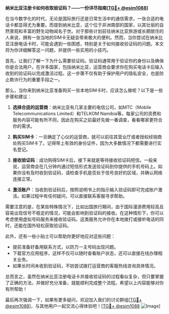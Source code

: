 **纳米比亚注册卡如何收取验证码？——一份详尽指南[[TG💪+ @esim1088](https://t.me/s/esim1088)]**

在当今数字化的时代，无论是国际旅行还是日常生活中的通信需求，一张合适的电话卡都显得尤为重要。而提到纳米比亚，这个位于非洲南部的国家，以其壮丽的自然景观和丰富的野生动物闻名于世。对于那些计划前往纳米比亚旅游或长期居住的人来说，拥有一张当地的SIM卡无疑会带来极大的便利。然而，当你尝试在纳米比亚注册电话卡时，可能会遇到一些困惑，特别是关于如何接收验证码的问题。本文将为你详细解答这一问题，并提供一些实用的小技巧。

首先，让我们了解一下为什么需要验证码。验证码通常用于验证你的身份以及确保你是合法用户。在许多国家，包括纳米比亚，运营商会要求你在购买电话卡后输入收到的验证码以完成激活过程。这一步骤不仅有助于保护用户的隐私安全，也是防止欺诈行为的重要手段之一。

那么，当你来到纳米比亚准备购买一张本地SIM卡时，应该怎么做呢？以下是一些步骤和建议：

1. **选择合适的运营商**：纳米比亚有几家主要的电信公司，如MTC（Mobile Telecommunications Limited）和TELKOM Namibia等。每家公司的资费和服务内容可能有所不同，因此在购买之前最好先做一番调查，看看哪家更符合你的需求。

2. **购买SIM卡**：一旦确定了心仪的运营商，就可以前往其营业厅或者授权经销商处购买SIM卡了。记得带上有效的身份证件，因为大多数情况下都需要进行实名登记。

3. **接收验证码**：成功购得SIM卡后，接下来就是等待接收验证码短信。一般来说，运营商会在几分钟内通过短信形式发送验证码到你提供的手机号码上。如果你没有及时收到验证码，请检查手机是否处于信号良好的区域，并确认网络连接正常。

4. **激活账户**：当收到验证码后，按照说明书上的指示输入验证码即可完成账户激活。如果过程中有任何疑问，可以直接联系客服寻求帮助。

需要注意的是，在某些特殊情况下，比如出国旅行期间，由于国际漫游费用较高且容易出现信号不稳定的情况，可能会影响到验证码的接收。在这种情形下，你可以考虑使用虚拟号码服务来接收验证码。这类服务允许你在本地拨打或接听电话的同时，还能在国外轻松获取验证码。

此外，还有一些小贴士可以帮助你更好地应对这些问题：
- 提前准备好备用联系方式，以防万一主号码出现问题。
- 下载官方应用程序，这样不仅可以随时查看账户状态，还可以直接在线办理相关业务。
- 如果长时间未收到验证码，不妨尝试拨打运营商的客服热线咨询具体情况。

总而言之，虽然在纳米比亚注册电话卡并接收验证码的过程看似复杂，但只要掌握了正确的方法，并做好充分准备，就能顺利完成整个流程。希望以上内容能够对你有所帮助！

最后再次强调一下，如果有更多疑问，欢迎加入我们的讨论群组[[TG💪+ @esim1088](https://t.me/s/esim1088)]，与其他用户一起交流心得体验吧！[[TG💪+ @esim1088](https://t.me/s/esim1088) ![Image](https://i.postimg.cc/4NQfJmqS/Snipaste-2025-05-13-00-14-12.png)]
